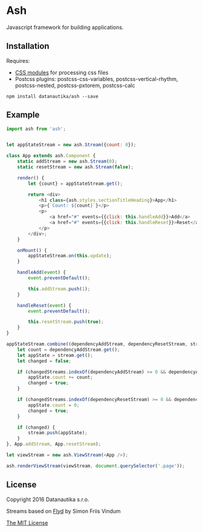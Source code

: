 Ash
===

Javascript framework for building applications.


## Installation

Requires:
- [CSS modules](https://github.com/css-modules/css-modules) for processing css files
- Postcss plugins: postcss-css-variables, postcss-vertical-rhythm, postcss-nested, postcss-pxtorem, postcss-calc

```
npm install datanautika/ash --save
```


## Example

```js
import ash from 'ash';


let appStateStream = new ash.Stream({count: 0});

class App extends ash.Component {
	static addStream = new ash.Stream(0);
	static resetStream = new ash.Stream(false);

	render() {
		let {count} = appStateStream.get();

		return <div>
			<h1 class={ash.styles.sectionTitleHeading}>App</h1>
			<p>{`Count: ${count}`}</p>
			<p>
				<a href="#" events={{click: this.handleAdd}}>Add</a>
				<a href="#" events={{click: this.handleReset}}>Reset</a>
			</p>
		</div>;
	}

	onMount() {
		appStateStream.on(this.update);
	}

	handleAdd(event) {
		event.preventDefault();

		this.addStream.push(1);
	}

	handleReset(event) {
		event.preventDefault();

		this.resetStream.push(true);
	}
}

appStateStream.combine((dependencyAddStream, dependencyResetStream, stream, changedStreams) => {
	let count = dependencyAddStream.get();
	let appState = stream.get();
	let changed = false;

	if (changedStreams.indexOf(dependencyAddStream) >= 0 && dependencyAddStream.get()) {
		appState.count += count;
		changed = true;
	}

	if (changedStreams.indexOf(dependencyResetStream) >= 0 && dependencyResetStream.get()) {
		appState.count = 0;
		changed = true;
	}

	if (changed) {
		stream.push(appState);
	}
}, App.addStream, App.resetStream);

let viewStream = new ash.ViewStream(<App />);

ash.renderViewStream(viewStream, document.querySelector('.page'));
```


## License

Copyright 2016 Datanautika s.r.o.

Streams based on [Flyd](https://github.com/paldepind/flyd/) by Simon Friis Vindum

[The MIT License](https://github.com/datanautika/ash/blob/master/LICENSE)
